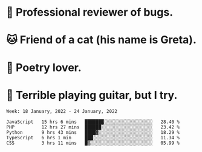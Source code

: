 # 🐛 Professional reviewer of bugs.
# 🐱 Friend of a cat (his name is Greta).
# 📜 Poetry lover.
# 🎸 Terrible playing guitar, but I try.

<!--START_SECTION:waka-->
```text
Week: 18 January, 2022 - 24 January, 2022

JavaScript   15 hrs 6 mins   ███████░░░░░░░░░░░░░░░░░░   28.40 % 
PHP          12 hrs 27 mins  ██████░░░░░░░░░░░░░░░░░░░   23.42 % 
Python       9 hrs 43 mins   ████▓░░░░░░░░░░░░░░░░░░░░   18.29 % 
TypeScript   6 hrs 1 min     ███░░░░░░░░░░░░░░░░░░░░░░   11.34 % 
CSS          3 hrs 11 mins   █▒░░░░░░░░░░░░░░░░░░░░░░░   05.99 % 
```
<!--END_SECTION:waka-->
